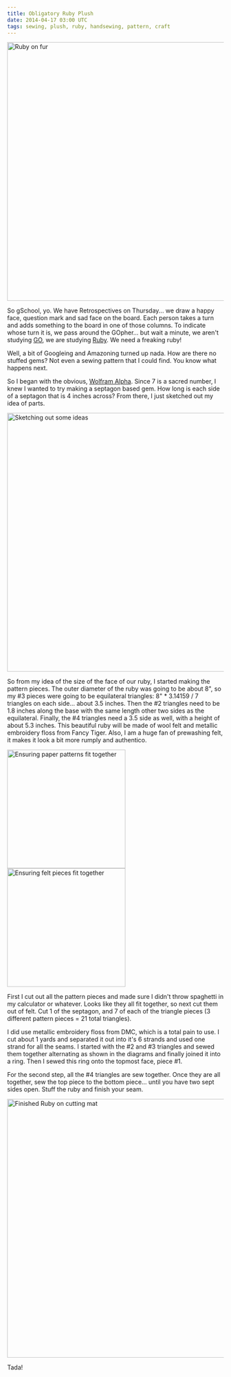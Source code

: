 ```yaml
---
title: Obligatory Ruby Plush
date: 2014-04-17 03:00 UTC
tags: sewing, plush, ruby, handsewing, pattern, craft
---
```


[<img src="/images/20140401_felt_ruby/20140406_113646.jpg" alt="Ruby on fur" width="600em">](/images/20140401_felt_ruby/20140406_113646.jpg)

So gSchool, yo. We have Retrospectives on Thursday... we draw a happy face, question mark and sad face on the board. Each person takes a turn and adds something to the board in one of those columns. To indicate whose turn it is, we pass around the GOpher... but wait a minute, we aren't studying [GO](http://golang.org/), we are studying [Ruby](https://www.ruby-lang.org/en/). We need a freaking ruby!

Well, a bit of Googleing and Amazoning turned up nada. How are there no stuffed gems? Not even a sewing pattern that I could find. You know what happens next.

So I began with the obvious, [Wolfram Alpha](https://www.wolframalpha.com/). Since 7 is a sacred number, I knew I wanted to try making a septagon based gem. How long is each side of a septagon that is 4 inches across? From there, I just sketched out my idea of parts.

[<img src="/images/20140401_felt_ruby/20140406_174452.jpg" alt="Sketching out some ideas" width="600em">](/images/20140401_felt_ruby/20140406_174452.jpg)

So from my idea of the size of the face of our ruby, I started making the pattern pieces. The outer diameter of the ruby was going to be about 8", so my #3 pieces were going to be equilateral triangles: 8" * 3.14159 / 7 triangles on each side... about 3.5 inches. Then the #2 triangles need to be 1.8 inches along the base with the same length other two sides as the equilateral. Finally, the #4 triangles need a 3.5 side as well, with a height of about 5.3 inches. This beautiful ruby will be made of wool felt and metallic embroidery floss from Fancy Tiger. Also, I am a huge fan of prewashing felt, it makes it look a bit more rumply and authentico.

[<img src="/images/20140401_felt_ruby/20140405_202342.jpg" alt="Ensuring paper patterns fit together" width="275em">](/images/20140401_felt_ruby/20140405_202342.jpg)
[<img src="/images/20140401_felt_ruby/20140405_202534.jpg" alt="Ensuring felt pieces fit together" width="275em">](/images/20140401_felt_ruby/20140405_202534.jpg)

First I cut out all the pattern pieces and made sure I didn't throw spaghetti in my calculator or whatever. Looks like they all fit together, so next cut them out of felt.  Cut 1 of the septagon, and 7 of each of the triangle pieces (3 different pattern pieces = 21 total triangles).

I did use metallic embroidery floss from DMC, which is a total pain to use. I cut about 1 yards and separated it out into it's 6 strands and used one strand for all the seams. I started with the #2 and #3 triangles and sewed them together alternating as shown in the diagrams and finally joined it into a ring. Then I sewed this ring onto the topmost face, piece #1.

For the second step, all the #4 triangles are sew together. Once they are all together, sew the top piece to the bottom piece... until you have two sept sides open. Stuff the ruby and finish your seam.

[<img src="/images/20140401_felt_ruby/20140406_012415.jpg" alt="Finished Ruby on cutting mat" width="600em">](/images/20140401_felt_ruby/20140406_012415.jpg)

Tada!